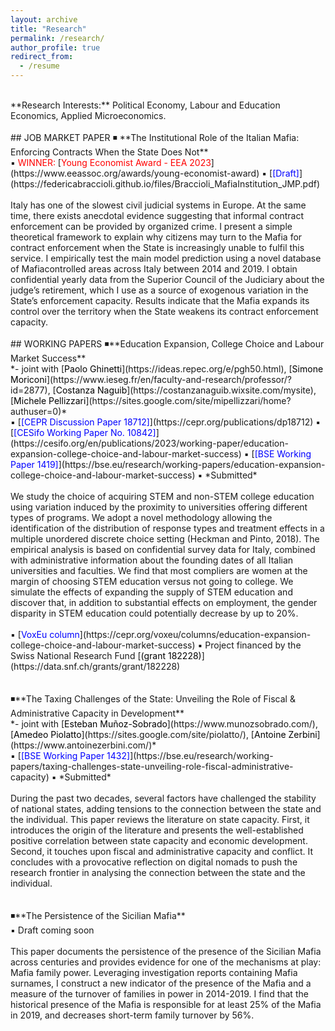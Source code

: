 ```yaml
---
layout: archive
title: "Research"
permalink: /research/
author_profile: true
redirect_from:
  - /resume
---
```

<br />
**Research Interests:** Political Economy, Labour and Education Economics, Applied Microeconomics. <br />
<br />
## JOB MARKET PAPER
◾ **The Institutional Role of the Italian Mafia: Enforcing Contracts When the State Does Not** <br />
▪️ <span style="color:red;">WINNER:</span> [<span style="color:red">Young Economist Award - EEA 2023</span>](https://www.eeassoc.org/awards/young-economist-award) ▪️ [<span style="color:blue">[Draft]</span>](https://federicabraccioli.github.io/files/Braccioli_MafiaInstitution_JMP.pdf) <br />
<br />
Italy has one of the slowest civil judicial systems in Europe. At the same time, there exists anecdotal evidence suggesting that informal contract enforcement can be provided by organized crime. I present a simple theoretical framework to explain why citizens may turn to the Mafia for contract enforcement when the State is increasingly unable to fulfil this service. I empirically test the main model prediction using a novel database of Mafiacontrolled areas across Italy between 2014 and 2019. I obtain confidential yearly data from the Superior Council of the Judiciary about the judge’s retirement, which I use as a source of exogenous variation in the State’s enforcement capacity. Results indicate that the Mafia expands its control over the territory when the State weakens its contract enforcement capacity.
<br /> 
<br />
## WORKING PAPERS
◾**Education Expansion, College Choice and Labour Market Success** <br />
*- joint with [<span style="color:black">Paolo Ghinetti</span>](https://ideas.repec.org/e/pgh50.html), [<span style="color:black">Simone Moriconi</span>](https://www.ieseg.fr/en/faculty-and-research/professor/?id=2877), [<span style="color:black">Costanza Naguib</span>](https://costanzanaguib.wixsite.com/mysite), [<span style="color:black">Michele Pellizzari</span>](https://sites.google.com/site/mipellizzari/home?authuser=0)* <br />
▪️ [<span style="color:blue">[CEPR Discussion Paper 18712]</span>](https://cepr.org/publications/dp18712) ▪ [<span style="color:blue">[CESifo Working Paper No. 10842]</span>](https://cesifo.org/en/publications/2023/working-paper/education-expansion-college-choice-and-labour-market-success) ▪ [<span style="color:blue">[BSE Working Paper 1419]</span>](https://bse.eu/research/working-papers/education-expansion-college-choice-and-labour-market-success) ▪️ *Submitted* <br />
<br />
We study the choice of acquiring STEM and non-STEM college education using variation induced by the proximity to universities offering different types of programs. We adopt a novel methodology allowing the identification of the distribution of response types and treatment effects in a multiple unordered discrete choice setting (Heckman and Pinto, 2018). The empirical analysis is based on confidential survey data for Italy, combined with administrative information about the founding dates of all Italian universities and faculties. We find that most compliers are women at the margin of choosing STEM education versus not going to college. We simulate the effects of expanding the supply of STEM education and discover that, in addition to substantial effects on employment, the gender disparity in STEM education could potentially decrease by up to 20%.  <br />
<br />
▪️ [<span style="color:blue">VoxEu column</span>](https://cepr.org/voxeu/columns/education-expansion-college-choice-and-labour-market-success) ▪️ Project financed by the Swiss National Research Fund [<span style="color:black;">(grant 182228)</span>](https://data.snf.ch/grants/grant/182228) <br />
<br />
<br />
◾**The Taxing Challenges of the State: Unveiling the Role of Fiscal & Administrative Capacity in Development** <br />
*- joint with [<span style="color:black">Esteban Muñoz-Sobrado</span>](https://www.munozsobrado.com/), [<span style="color:black">Amedeo Piolatto</span>](https://sites.google.com/site/piolatto/), [<span style="color:black">Antoine Zerbini</span>](https://www.antoinezerbini.com/)* <br />
▪️ [<span style="color:blue">[BSE Working Paper 1432]</span>](https://bse.eu/research/working-papers/taxing-challenges-state-unveiling-role-fiscal-administrative-capacity) ▪️ *Submitted* <br />
<br />
During the past two decades, several factors have challenged the stability of national states, adding tensions to the connection between the state and the individual. This paper reviews the literature on state capacity. First, it introduces the origin of the literature and presents the well-established positive correlation between state capacity and economic development. Second, it touches upon fiscal and administrative capacity and conflict. It concludes with a provocative reflection on digital nomads to push the research frontier in analysing the connection between the state and the individual. <br />
<br />
<br />
◾**The Persistence of the Sicilian Mafia** <br />
▪️ Draft coming soon <br />
<br />
This paper documents the persistence of the presence of the Sicilian Mafia across centuries and provides evidence for one of the mechanisms at play: Mafia family power. Leveraging investigation reports containing Mafia surnames, I construct a new indicator of the presence of the Mafia and a measure of the turnover of families in power in 2014-2019. I find that the historical presence of the Mafia is responsible for at least 25% of the Mafia in 2019, and decreases short-term family turnover by 56%.
<br />
<br /> 



